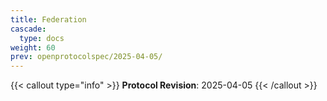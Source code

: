 ```yaml
---
title: Federation
cascade:
  type: docs
weight: 60
prev: openprotocolspec/2025-04-05/
---
```


{{< callout type="info" >}} **Protocol Revision**: 2025-04-05 {{< /callout >}}
